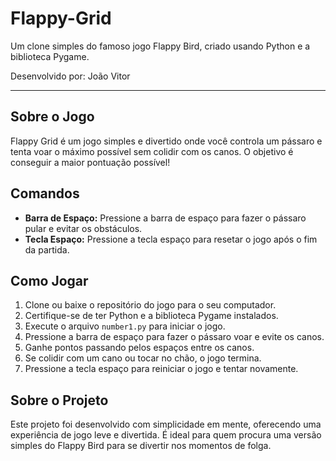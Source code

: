 # Flappy-Grid

Um clone simples do famoso jogo Flappy Bird, criado usando Python e a biblioteca Pygame.

Desenvolvido por: João Vitor

----------------------------------------------------------------------------------------------------------------------------------------------------------------

## Sobre o Jogo

Flappy Grid é um jogo simples e divertido onde você controla um pássaro e tenta voar o máximo possível sem colidir com os canos. O objetivo é conseguir a maior pontuação possível!

## Comandos

- **Barra de Espaço:** Pressione a barra de espaço para fazer o pássaro pular e evitar os obstáculos.
- **Tecla Espaço:** Pressione a tecla espaço para resetar o jogo após o fim da partida.

## Como Jogar

1. Clone ou baixe o repositório do jogo para o seu computador.
2. Certifique-se de ter Python e a biblioteca Pygame instalados.
3. Execute o arquivo `number1.py` para iniciar o jogo.
4. Pressione a barra de espaço para fazer o pássaro voar e evite os canos.
5. Ganhe pontos passando pelos espaços entre os canos.
6. Se colidir com um cano ou tocar no chão, o jogo termina.
7. Pressione a tecla espaço para reiniciar o jogo e tentar novamente.

## Sobre o Projeto

Este projeto foi desenvolvido com simplicidade em mente, oferecendo uma experiência de jogo leve e divertida. É ideal para quem procura uma versão simples do Flappy Bird para se divertir nos momentos de folga.
